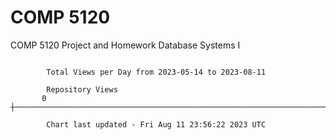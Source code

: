 # COMP 5120
COMP 5120 Project and Homework 
Database Systems I

```

        Total Views per Day from 2023-05-14 to 2023-08-11

        Repository Views
       0 ┼─────────────────────────────────────────────────────────────────────────────────────────

        Chart last updated - Fri Aug 11 23:56:22 2023 UTC
        
```
